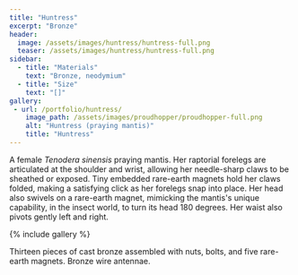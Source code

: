 ```yaml
---
title: "Huntress"
excerpt: "Bronze"
header:
  image: /assets/images/huntress/huntress-full.png
  teaser: /assets/images/huntress/huntress-full.png
sidebar:
  - title: "Materials"
    text: "Bronze, neodymium"
  - title: "Size"
    text: "[]"
gallery:
 - url: /portfolio/huntress/
    image_path: /assets/images/proudhopper/proudhopper-full.png
    alt: "Huntress (praying mantis)"
    title: "Huntress"
---
```


A female <i>Tenodera sinensis</i> praying mantis. Her raptorial forelegs are articulated at the shoulder and wrist, allowing her needle-sharp claws to be sheathed or exposed. Tiny embedded rare-earth magnets hold her claws folded, making a satisfying click as her forelegs snap into place. Her head also swivels on a rare-earth magnet, mimicking the mantis's unique capability, in the insect world, to turn its head 180 degrees. Her waist also pivots gently left and right.

{% include gallery %}

Thirteen pieces of cast bronze assembled with nuts, bolts, and five rare-earth magnets. Bronze wire antennae.